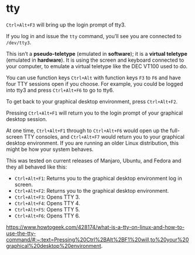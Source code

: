 # tty

`Ctrl+Alt+F3` will bring up the login prompt of tty3.

If you log in and issue the `tty` command, you’ll see you are connected to `/dev/tty3`.

This isn’t a **pseudo-teletype** (emulated in **software**); it is a **virtual teletype** (emulated in **hardware**). It is using the screen and keyboard connected to your computer, to emulate a virtual teletype like the DEC VT100 used to do.

You can use function keys `Ctrl+Alt` with function keys `F3` to `F6` and have four TTY sessions open if you choose. For example, you could be logged into tty3 and press `Ctrl+Alt+F6` to go to tty6.

To get back to your graphical desktop environment, press `Ctrl+Alt+F2`.

Pressing `Ctrl+Alt+F1` will return you to the login prompt of your graphical desktop session.

At one time, `Ctrl+Alt+F1` through to `Ctrl+Alt+F6` would open up the full-screen TTY consoles, and `Ctrl+Alt+F7` would return you to your graphical desktop environment. If you are running an older Linux distribution, this might be how your system behaves.

This was tested on current releases of Manjaro, Ubuntu, and Fedora and they all behaved like this:

- `Ctrl+Alt+F1`: Returns you to the graphical desktop environment log in screen.
- `Ctrl+Alt+F2`: Returns you to the graphical desktop environment.
- `Ctrl+Alt+F3`: Opens TTY 3.
- `Ctrl+Alt+F4`: Opens TTY 4.
- `Ctrl+Alt+F5`: Opens TTY 5.
- `Ctrl+Alt+F6`: Opens TTY 6.

https://www.howtogeek.com/428174/what-is-a-tty-on-linux-and-how-to-use-the-tty-command/#:~:text=Pressing%20Ctrl%2BAlt%2BF1%20will,to%20your%20graphical%20desktop%20environment.
